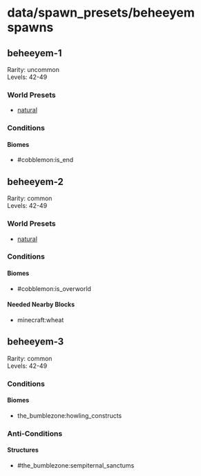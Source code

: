 # data/spawn_presets/beheeyem spawns  
  
## beheeyem-1  
Rarity: uncommon  
Levels: 42-49  
  
### World Presets  
* [natural](/data/world_presets/natural.md)  
  
### Conditions  
  
#### Biomes  
  * #cobblemon:is_end
  
  
## beheeyem-2  
Rarity: common  
Levels: 42-49  
  
### World Presets  
* [natural](/data/world_presets/natural.md)  
  
### Conditions  
  
#### Biomes  
  * #cobblemon:is_overworld
  
  
#### Needed Nearby Blocks  
  * minecraft:wheat
  
  
## beheeyem-3  
Rarity: common  
Levels: 42-49  
  
### Conditions  
  
#### Biomes  
  * the_bumblezone:howling_constructs
  
  
### Anti-Conditions  
  
#### Structures  
  * #the_bumblezone:sempiternal_sanctums
  
